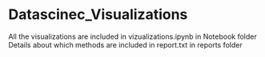 # Datascinec_Visualizations

All the visualizations are included in vizualizations.ipynb in Notebook folder
Details about which  methods are included in report.txt in reports folder
